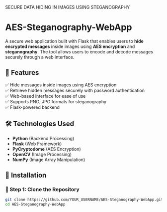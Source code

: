 SECURE DATA HIDING IN IMAGES USING STEGANOGRAPHY

# AES-Steganography-WebApp

A secure web application built with Flask that enables users to **hide encrypted messages** inside images using **AES encryption** and **steganography**. The tool allows users to encode and decode messages securely through a web interface.  

## 🚀 Features  
✅ Hide messages inside images using AES encryption  
✅ Retrieve hidden messages securely with password authentication  
✅ Web-based interface for ease of use  
✅ Supports PNG, JPG formats for steganography  
✅ Flask-powered backend  

## 🛠️ Technologies Used  
- **Python** (Backend Processing)  
- **Flask** (Web Framework)  
- **PyCryptodome** (AES Encryption)  
- **OpenCV** (Image Processing)  
- **NumPy** (Image Array Manipulation)  

## 📂 Installation  

### 🔹 Step 1: Clone the Repository  
```sh
git clone https://github.com/YOUR_USERNAME/AES-Steganography-WebApp.git
cd AES-Steganography-WebApp
